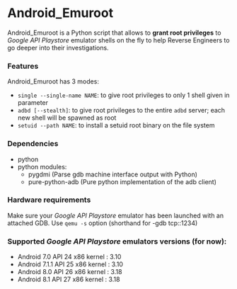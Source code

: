 # Android_Emuroot

Android_Emuroot is a Python script that allows to **grant root privileges** to
*Google API Playstore* emulator shells on the fly to help Reverse Engineers to
go deeper into their investigations.

### Features
Android_Emuroot has 3 modes:

* `single --single-name NAME`:  to give root privileges to only 1 shell given in parameter
* `adbd [--stealth]`:  to give root privileges to the entire `adbd` server; each new shell will be spawned as root
* `setuid --path NAME`:  to install a setuid root binary on the file system

 
### Dependencies

* python 
* python modules:
	* pygdmi (Parse gdb machine interface output with Python)
	* pure-python-adb (Pure python implementation of the adb client)

### Hardware requirements

Make sure your *Google API Playstore* emulator has been launched with an attached GDB. Use `qemu -s` option (shorthand for -gdb tcp::1234)

### Supported *Google API Playstore* emulators versions (for now):
* Android 7.0   API 24    x86 kernel : 3.10  
* Android 7.1.1 API 25    x86 kernel : 3.10
* Android 8.0   API 26    x86 kernel : 3.18
* Android 8.1   API 27    x86 kernel : 3.18
